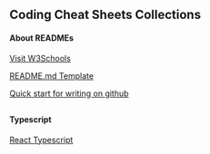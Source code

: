 
## Coding Cheat Sheets Collections

#### About READMEs
<a href="https://www.w3schools.com" target="_blank">Visit W3Schools</a>

[README.md Template](https://github.com/johnreylayague/code-snippet/blob/main/github-readme.md)

[Quick start for writing on github](https://docs.github.com/en/get-started/writing-on-github/getting-started-with-writing-and-formatting-on-github/quickstart-for-writing-on-github)

##

#### Typescript
[React Typescript](https://github.com/johnreylayague/code-snippet/blob/main/react-typescript.md)
